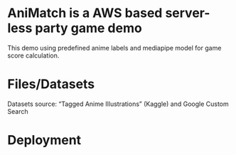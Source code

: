 # AniMatch is a AWS based server-less party game demo
This demo using predefined anime labels and mediapipe model for game score calculation.

# Files/Datasets

Datasets source: “Tagged Anime Illustrations” (Kaggle) and Google Custom Search




# Deployment
